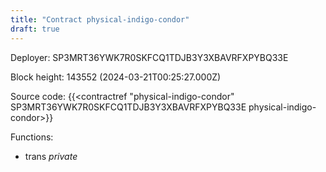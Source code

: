 ```yaml
---
title: "Contract physical-indigo-condor"
draft: true
---
```

Deployer: SP3MRT36YWK7R0SKFCQ1TDJB3Y3XBAVRFXPYBQ33E


 



Block height: 143552 (2024-03-21T00:25:27.000Z)

Source code: {{<contractref "physical-indigo-condor" SP3MRT36YWK7R0SKFCQ1TDJB3Y3XBAVRFXPYBQ33E physical-indigo-condor>}}

Functions:

* trans _private_
